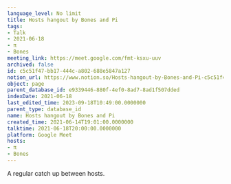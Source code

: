 ```yaml
---
language_level: No limit
title: Hosts hangout by Bones and Pi
tags:
- Talk
- 2021-06-18
- π
- Bones
meeting_link: https://meet.google.com/fmt-ksxu-uuv
archived: false
id: c5c51f47-bb17-444c-a802-688e5847a127
notion_url: https://www.notion.so/Hosts-hangout-by-Bones-and-Pi-c5c51f47bb17444ca802688e5847a127
object: page
parent_database_id: e9339446-880f-4ef0-8ad7-8ad1f507dded
indexDate: 2021-06-18
last_edited_time: 2023-09-18T10:49:00.0000000
parent_type: database_id
name: Hosts hangout by Bones and Pi
created_time: 2021-06-14T19:01:00.0000000
talktime: 2021-06-18T20:00:00.0000000
platform: Google Meet
hosts:
- π
- Bones
---
```


A regular catch up between hosts.


